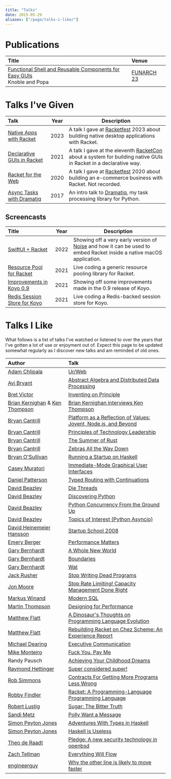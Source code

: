 ```yaml
---
title: "Talks"
date: 2015-05-29
aliases: ["/page/talks-i-like/"]
---
```


# Publications

| Title                                                                                           | Venue                   |
|:------------------------------------------------------------------------------------------------|:------------------------|
| [Functional Shell and Reusable Components for Easy GUIs][funarch23-paper] <br/> Knoble and Popa | [FUNARCH 23][funarch23] |

# Talks I've Given

| Talk                         | Year | Description                                                                                                       |
|:-----------------------------|------|-------------------------------------------------------------------------------------------------------------------|
| [Native Apps with Racket]    | 2023 | A talk I gave at [Racketfest] 2023 about building native desktop applications with Racket.                        |
| [Declarative GUIs in Racket] | 2021 | A talk I gave at the eleventh [RacketCon] about a system for building native GUIs in Racket in a declarative way. |
| [Racket for the Web]         | 2020 | A talk I gave at [Racketfest] 2020 about building an e-commerce business with Racket.  Not recorded.              |
| [Async Tasks with Dramatiq]  | 2017 | An intro talk to [Dramatiq], my task processing library for Python.                                               |

## Screencasts

| Title                          | Year | Description                                                                                                           |
|:-------------------------------|------|-----------------------------------------------------------------------------------------------------------------------|
| [SwiftUI + Racket]             | 2022 | Showing off a very early version of [Noise] and how it can be used to embed Racket inside a native macOS application. |
| [Resource Pool for Racket]     | 2021 | Live coding a generic resource pooling library for Racket.                                                            |
| [Improvements in Koyo 0.9]     | 2021 | Showing off some improvements made in the 0.9 release of Koyo.                                                        |
| [Redis Session Store for Koyo] | 2021 | Live coding a Redis-backed session store for Koyo.                                                                    |

# Talks I Like

What follows is a list of talks I've watched or listened to over the
years that I've gotten a lot of use or enjoyment out of. Expect this
page to be updated somewhat regularly as I discover new talks and am
reminded of old ones.

| Author                             | Talk                                                              |
|:-----------------------------------|:------------------------------------------------------------------|
| [Adam Chlipala]                    | [Ur/Web]                                                          |
| [Avi Bryant]                       | [Abstract Algebra and Distributed Data Processing]                |
| [Bret Victor]                      | [Inventing on Principle]                                          |
| [Brian Kernighan] & [Ken Thompson] | [Brian Kernighan interviews Ken Thompson]                         |
| [Bryan Cantrill]                   | [Platform as a Reflection of Values: Joyent, Node.js, and Beyond] |
| [Bryan Cantrill]                   | [Principles of Technology Leadership]                             |
| [Bryan Cantrill]                   | [The Summer of Rust]                                              |
| [Bryan Cantrill]                   | [Zebras All the Way Down]                                         |
| [Bryan O'Sullivan]                 | [Running a Startup on Haskell]                                    |
| [Casey Muratori]                   | [Immediate-Mode Graphical User Interfaces]                        |
| [Daniel Patterson]                 | [Typed Routing with Continuations]                                |
| [David Beazley]                    | [Die Threads]                                                     |
| [David Beazley]                    | [Discovering Python]                                              |
| [David Beazley]                    | [Python Concurrency From the Ground Up]                           |
| [David Beazley]                    | [Topics of Interest (Python Asyncio)]                             |
| [David Heinemeier Hansson]         | [Startup School 2008]                                             |
| [Emery Berger]                     | [Performance Matters]                                             |
| [Gary Bernhardt]                   | [A Whole New World]                                               |
| [Gary Bernhardt]                   | [Boundaries]                                                      |
| [Gary Bernhardt]                   | [Wat]                                                             |
| [Jack Rusher]                      | [Stop Writing Dead Programs]                                      |
| [Jon Moore]                        | [Stop Rate Limiting! Capacity Management Done Right]              |
| [Markus Winand]                    | [Modern SQL]                                                      |
| [Martin Thompson]                  | [Designing for Performance]                                       |
| [Matthew Flatt]                    | [A Dinosaur's Thoughts on Programming Language Evolution]         |
| [Matthew Flatt]                    | [Rebuilding Racket on Chez Scheme: An Experience Report]          |
| [Michael Dearing]                  | [Executive Communication]                                         |
| [Mike Monteiro]                    | [Fuck You, Pay Me]                                                |
| Randy Pausch                       | [Achieving Your Childhood Dreams]                                 |
| [Raymond Hettinger]                | [Super considered super!]                                         |
| [Rob Simmons]                      | [Contracts For Getting More Programs Less Wrong]                  |
| [Robby Findler]                    | [Racket: A Programming-Language Programming Language]             |
| [Robert Lustig]                    | [Sugar: The Bitter Truth]                                         |
| [Sandi Metz]                       | [Polly Want a Message]                                            |
| [Simon Peyton Jones]               | [Adventures With Types in Haskell]                                |
| [Simon Peyton Jones]               | [Haskell is Useless]                                              |
| [Theo de Raadt]                    | [Pledge: A new security technology in openbsd]                    |
| [Zach Tellman]                     | [Everything Will Flow]                                            |
| [engineerguy]                      | [Why the other line is likely to move faster]                     |

[A Dinosaur's Thoughts on Programming Language Evolution]: https://www.youtube.com/watch?v=Z9OYc1YYLT4
[A Whole New World]: https://www.destroyallsoftware.com/talks/a-whole-new-world
[Abstract Algebra and Distributed Data Processing]: https://www.youtube.com/watch?v=cMY1KVrJk0w
[Achieving Your Childhood Dreams]: https://www.youtube.com/watch?v=ji5_MqicxSo
[Adam Chlipala]: http://adam.chlipala.net/
[Adventures With Types in Haskell]: https://www.youtube.com/watch?v=6COvD8oynmI
[Async Tasks with Dramatiq]: https://www.youtube.com/watch?v=mrG9ZwLxb0g
[Avi Bryant]: https://twitter.com/avibryant
[Boundaries]: https://www.destroyallsoftware.com/talks/boundaries
[Bret Victor]: http://worrydream.com
[Brian Kernighan interviews Ken Thompson]: https://www.youtube.com/watch?v=EY6q5dv_B-o#t=8m20s
[Brian Kernighan]: https://www.cs.princeton.edu/~bwk/
[Bryan Cantrill]: http://dtrace.org/blogs/
[Bryan O'Sullivan]: http://www.serpentine.com/blog/
[Casey Muratori]: https://mollyrocket.com/
[Contracts For Getting More Programs Less Wrong]: https://www.youtube.com/watch?v=lNITrPhl2_A
[Daniel Patterson]: http://positiondev.com/
[David Beazley]: http://dabeaz.com/
[David Heinemeier Hansson]: http://david.heinemeierhansson.com/
[Declarative GUIs in Racket]: /2021/11/07/racketcon-talk-2021/
[Designing for Performance]: https://www.youtube.com/watch?v=03GsLxVdVzU
[Die Threads]: https://www.youtube.com/watch?v=U66KuyD3T0M
[Discovering Python]: https://www.youtube.com/watch?v=RZ4Sn-Y7AP8
[Dramatiq]: https://dramatiq.io
[Emery Berger]: https://emeryberger.com/
[Everything Will Flow]: https://www.youtube.com/watch?v=1bNOO3xxMc0
[Executive Communication]: https://www.heavybit.com/library/video/executive-communication/
[Fuck You, Pay Me]: https://www.youtube.com/watch?v=jVkLVRt6c1U&index=34&list=LLHn3px69jb1bx5EOWyCIgFg&t=0s
[Gary Bernhardt]: https://www.destroyallsoftware.com
[Haskell is Useless]: https://www.youtube.com/watch?v=iSmkqocn0oQ
[Immediate-Mode Graphical User Interfaces]: https://www.youtube.com/watch?v=Z1qyvQsjK5Y
[Improvements in Koyo 0.9]: /2021/07/30/koyo-0.9/
[Inventing on Principle]: https://www.youtube.com/watch?v=PUv66718DII
[Jack Rusher]: https://jackrusher.com/
[Jon Moore]: https://twitter.com/jon_moore
[Ken Thompson]: https://en.wikipedia.org/wiki/Ken_Thompson
[Markus Winand]: https://use-the-index-luke.com/
[Martin Thompson]: https://twitter.com/mjpt777
[Matthew Flatt]: http://www.cs.utah.edu/~mflatt/
[Michael Dearing]: https://twitter.com/mcgd
[Mike Monteiro]: https://muledesign.com/
[Modern SQL]: https://modern-sql.com/video
[Native Apps with Racket]: /2023/03/19/racketfest-talk-2023/
[Noise]: https://github.com/Bogdanp/Noise
[Performance Matters]: https://www.youtube.com/watch?v=r-TLSBdHe1A
[Platform as a Reflection of Values: Joyent, Node.js, and Beyond]: https://vimeo.com/230142234
[Pledge: A new security technology in openbsd]: https://www.youtube.com/watch?v=F_7S1eqKsFk
[Polly Want a Message]: https://www.deconstructconf.com/2018/sandi-metz-polly-want-a-message
[Principles of Technology Leadership]: https://www.youtube.com/watch?v=9QMGAtxUlAc
[Python Concurrency From the Ground Up]: https://www.youtube.com/watch?v=MCs5OvhV9S4
[Racket for the Web]: https://github.com/Bogdanp/racketfest2020-talk
[Racket: A Programming-Language Programming Language]: https://www.youtube.com/watch?v=hFlIl0Zo234
[RacketCon]: https://con.racket-lang.org/
[Racketfest]: https://racketfest.com
[Raymond Hettinger]: https://twitter.com/raymondh
[Rebuilding Racket on Chez Scheme: An Experience Report]: https://www.youtube.com/watch?v=t09AJUK6IiM
[Redis Session Store for Koyo]: /2021/04/04/koyo-sessions-redis-screencast/
[Resource Pool for Racket]: /2021/04/06/resource-pool-screencast/
[Rob Simmons]: https://calculem.us/
[Robby Findler]: https://www.eecs.northwestern.edu/~robby/
[Robert Lustig]: http://www.robertlustig.com/
[Running a Startup on Haskell]: https://www.youtube.com/watch?v=ZR3Jirqk6W8
[Sandi Metz]: https://www.sandimetz.com
[Simon Peyton Jones]: https://www.microsoft.com/en-us/research/people/simonpj/
[Startup School 2008]: https://www.youtube.com/watch?v=0CDXJ6bMkMY
[Stop Rate Limiting! Capacity Management Done Right]: https://www.youtube.com/watch?v=m64SWl9bfvk
[Stop Writing Dead Programs]: https://www.youtube.com/watch?v=8Ab3ArE8W3s
[Sugar: The Bitter Truth]: https://www.youtube.com/watch?v=dBnniua6-oM
[Super considered super!]: https://www.youtube.com/watch?v=EiOglTERPEo
[SwiftUI + Racket]: /2022/08/21/swiftui-plus-racket-screencast/
[The Summer of Rust]: https://www.youtube.com/watch?v=LjFM8vw3pbU
[Theo de Raadt]: https://www.theos.com/deraadt/
[Topics of Interest (Python Asyncio)]: https://www.youtube.com/watch?v=ZzfHjytDceU
[Typed Routing With Continuations]: https://www.youtube.com/watch?v=tQI2JJwD_ZY
[Ur/Web]: https://www.youtube.com/watch?v=8n5ubDe9FAA
[Wat]: https://www.destroyallsoftware.com/talks/wat
[Why the other line is likely to move faster]: https://www.youtube.com/watch?v=F5Ri_HhziI0
[Zach Tellman]: https://ideolalia.com/
[Zebras All the Way Down]: https://www.youtube.com/watch?v=fE2KDzZaxvE
[engineerguy]: https://www.youtube.com/channel/UC2bkHVIDjXS7sgrgjFtzOXQ
[funarch23-paper]: /papers/fungui-funarch23.pdf
[funarch23]: https://www.functional-architecture.org/events/funarch-2023/
